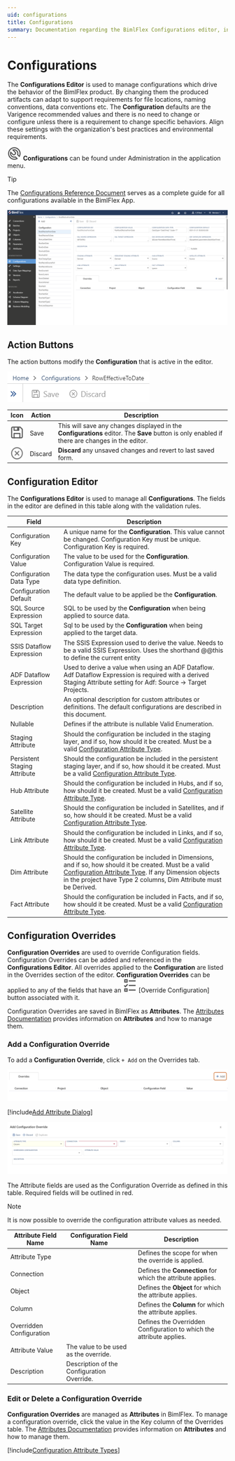 ```yaml
---
uid: configurations
title: Configurations
summary: Documentation regarding the BimlFlex Configurations editor, including editor fields, action buttons, field descriptions, setting options, and overrides.
---
```

# Configurations

The **Configurations Editor** is used to manage configurations which drive the behavior of the BimlFlex product.
By changing them the produced artifacts can adapt to support requirements for file locations, naming conventions, data conventions etc.
The **Configuration** defaults are the Varigence recommended values and there is no need to change or configure unless there is a requirement to change specific behaviors.
Align these settings with the organization's best practices and environmental requirements.

<img class="icon-inline" src="images/svg-icons/configurations.svg" /> **Configurations** can be found under Administration in the application menu.

> [!TIP]
> The [Configurations Reference Document](../reference-documentation/metadata-configurations.md) serves as a complete guide for all configurations available in the BimlFlex App.

<!--
![BimlFlex App - Configurations](images/bimlflex-app-configurations.64566.png "BimlFlex App - Configurations")
-->

![BimlFlex Configurations Editor](images/bfx-configurations-editor-overview.png "BimlFlex Configurations Editor")

## Action Buttons

The action buttons modify the **Configuration** that is active in the editor.

<!--
![BimlFlex App - Configurations - Command Bar](images/bimlflex-app-configurations-command-bar.64566.png "BimlFlex App - Configurations - Command Bar")
-->

![BimlFlex App - Configurations - Command Bar](images/bfx-configurations-command-bar.png "BimlFlex App - Configurations - Command Bar")

| Icon                                                                                               | Action  | Description                                                                                                                                     |
| -------------------------------------------------------------------------------------------------- | ------- | ----------------------------------------------------------------------------------------------------------------------------------------------- |
| <div class="icon-col m-5"><img src="images/svg-icons/save.svg" /></div> | Save | This will save any changes displayed in the **Configurations** editor.  The **Save** button is only enabled if there are changes in the editor. |
| <div class="icon-col m-5"><img src="images/svg-icons/discard.svg" /></div> | Discard | **Discard** any unsaved changes and revert to last saved form.                                                                                  |

<!--
| <div style="width:30px;height:30px;background:white"><img src="images/svg-icons/refresh.svg" /></div> | Refresh | This will refresh the currently displayed **Configuration**. Any pending changes will be removed. |
-->

## Configuration Editor

The **Configurations Editor** is used to manage all **Configurations**.
The fields in the editor are defined in this table along with the validation rules.

| Field                        | Description                                                                                                                                                                                                                                                     |
| ---------------------------- | --------------------------------------------------------------------------------------------------------------------------------------------------------------------------------------------------------------------------------------------------------------- |
| Configuration Key            | A unique name for the **Configuration**. This value cannot be changed. Configuration Key must be unique. Configuration Key is required.                                                                                                                         |
| Configuration Value          | The value to be used for the **Configuration**. Configuration Value is required.                                                                                                                                                                                |
| Configuration Data Type      | The data type the configuration uses. Must be a valid data type definition.                                                                                                                                                                                      |
| Configuration Default        | The default value to be applied be the **Configuration**.                                                                                                                                                                                                        |
| SQL Source Expression        | SQL to be used by the **Configuration** when being applied to source data.                                                                                                                                                                                      |
| SQL Target Expression        | Sql to be used by the **Configuration** when being applied to the target data.                                                                                                                                                                                  |
| SSIS Dataflow Expression     | The SSIS Expression used to derive the value. Needs to be a valid SSIS Expression. Uses the shorthand @@this to define the current entity                                                                                                                       |
| ADF Dataflow Expression      | Used to derive a value when using an ADF Dataflow. Adf Dataflow Expression is required with a derived Staging Attribute setting for Adf: Source -> Target Projects.                                                                                             |
| Description                  | An optional description for custom attributes or definitions. The default configurations are described in this document.                                                                                                                                         |
| Nullable                     | Defines if the attribute is nullable Valid Enumeration.                                                                                                                                                                                                          |
| Staging Attribute            | Should the configuration be included in the staging layer, and if so, how should it be created. Must be a valid [Configuration Attribute Type](#configuration-attributes).                                                                                      |
| Persistent Staging Attribute | Should the configuration be included in the persistent staging layer, and if so, how should it be created. Must be a valid [Configuration Attribute Type](#configuration-attributes).                                                                           |
| Hub Attribute                | Should the configuration be included in Hubs, and if so, how should it be created. Must be a valid [Configuration Attribute Type](#configuration-attributes).                                                                                                   |
| Satellite Attribute          | Should the configuration be included in Satellites, and if so, how should it be created. Must be a valid [Configuration Attribute Type](#configuration-attributes).                                                                                             |
| Link Attribute               | Should the configuration be included in Links, and if so, how should it be created. Must be a valid [Configuration Attribute Type](#configuration-attributes).                                                                                                  |
| Dim Attribute                | Should the configuration be included in Dimensions, and if so, how should it be created. Must be a valid [Configuration Attribute Type](#configuration-attributes). If any Dimension objects in the project have Type 2 columns, Dim Attribute must be Derived. |
| Fact Attribute               | Should the configuration be included in Facts, and if so, how should it be created. Must be a valid [Configuration Attribute Type](#configuration-attributes).                                                                                                  |

## Configuration Overrides

**Configuration Overrides** are used to override Configuration fields.
Configuration Overrides can be added and referenced in the **Configurations Editor**.
All overrides applied to the **Configuration** are listed in the Overrides section of the editor.
**Configuration Overrides** can be applied to any of the fields that have an <img class="icon-col m-5" src="images/svg-icons/attributes.svg" /> [Override Configuration] button associated with it.

Configuration Overrides are saved in BimlFlex as **Attributes**.
The [Attributes Documentation](attributes.md) provides information on **Attributes** and how to manage them.

### Add a Configuration Override

To add a **Configuration Override**, click `+ Add` on the Overrides tab.

![BimlFlex Add Configuration Override](images/bfx-add-attribute-override-plus-button.png "BimlFlex Add Configuration Override")

<!--
click <img class="icon-col m-5" src="images/svg-icons/attributes.svg" /> **Override Configuration** next to the field you would like to override and fill out the Add Attribute form.
-->

[!include[Add Attribute Dialog](_dialog-add-attribute.md)]

![BimlFlex Attribute Override Editor](images/bfx-add-attribute-override.png "BimlFlex Attribute Override Editor")

The Attribute fields are used as the Configuration Override as defined in this table.
Required fields will be outlined in red.

> [!NOTE]
> It is now possible to override the configuration attribute values as needed.

| Attribute Field Name     | Configuration Field Name                   | Description                                         |
| ------------------------ | ------------------------------------------ | --------------------------------------------------- |
| Attribute Type           |                                            | Defines the scope for when the override is applied. |
| Connection               |                                            | Defines the **Connection** for which the attribute applies.                                                |
| Object                   |                                            | Defines the **Object** for which the attribute applies.                                                 |
| Column                   |                                            | Defines the **Column** for which the attribute applies.                                                 |
| Overridden Configuration |                                            | Defines the Overridden Configuration to which the attribute applies.                                                 |
| Attribute Value          | The value to be used as the override.      |
| Description              | Description of the Configuration Override. |

<!--
| Attribute | ConfigurationKey_ConfigurationField | Defines the Configuration field that will be overridden in this format: ConfigurationKey_ConfigurationField |
| Attribute Property |||
-->

### Edit or Delete a Configuration Override

**Configuration Overrides** are managed as **Attributes** in BimlFlex.
To manage a configuration override, click the value in the Key column of the Overrides table.
The [Attributes Documentation](attributes.md) provides information on **Attributes** and how to manage them.

[!include[Configuration Attribute Types](_enum-configuration-attribute.md)]
